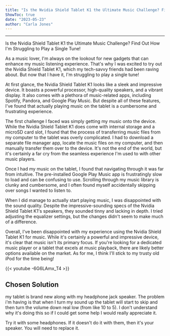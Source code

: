 ```yaml
---
title: "Is the Nvidia Shield Tablet K1 the Ultimate Music Challenge? Find Out How I'm Struggling to Play a Single Tune!"
ShowToc: true 
date: "2023-05-23"
author: "Carla Jones"
---
```

*****
Is the Nvidia Shield Tablet K1 the Ultimate Music Challenge? Find Out How I'm Struggling to Play a Single Tune!

As a music lover, I'm always on the lookout for new gadgets that can enhance my music listening experience. That's why I was excited to try out the Nvidia Shield Tablet K1, which my tech-savvy friends had been raving about. But now that I have it, I'm struggling to play a single tune!

At first glance, the Nvidia Shield Tablet K1 looks like a sleek and impressive device. It boasts a powerful processor, high-quality speakers, and a vibrant display. It also comes with a plethora of music-related apps, including Spotify, Pandora, and Google Play Music. But despite all of these features, I've found that actually playing music on the tablet is a cumbersome and frustrating experience.

The first challenge I faced was simply getting my music onto the device. While the Nvidia Shield Tablet K1 does come with internal storage and a microSD card slot, I found that the process of transferring music files from my computer to the tablet was overly complicated. I had to download a separate file manager app, locate the music files on my computer, and then manually transfer them over to the device. It's not the end of the world, but it's certainly a far cry from the seamless experience I'm used to with other music players.

Once I had my music on the tablet, I found that navigating through it was far from intuitive. The pre-installed Google Play Music app is frustratingly slow to load and can be confusing to use. Scrolling through my music library is clunky and cumbersome, and I often found myself accidentally skipping over songs I wanted to listen to.

When I did manage to actually start playing music, I was disappointed with the sound quality. Despite the impressive-sounding specs of the Nvidia Shield Tablet K1's speakers, they sounded tinny and lacking in depth. I tried adjusting the equalizer settings, but the changes didn't seem to make much of a difference.

Overall, I've been disappointed with my experience using the Nvidia Shield Tablet K1 for music. While it's certainly a powerful and impressive device, it's clear that music isn't its primary focus. If you're looking for a dedicated music player or a tablet that excels at music playback, there are likely better options available on the market. As for me, I think I'll stick to my trusty old iPod for the time being!

{{< youtube -6G6LAmx_T4 >}} 



## Chosen Solution
 my tablet is brand new along with  my headphone jack speaker. The problem i'm having is that when I turn my sound up the tablet will start to skip and then turn the volume down real low (from like 10 to 5). I don't understand why it's doing this so if I could get some help I would really appreciate it.

 Try it with some headphones. If it doesn't do it with them, then it's your speaker. You will need to replace it.




